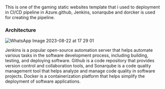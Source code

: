 
<p> This is one of the gaming static websites template that i used to deployment in CI/CD pipeline in Azure.github, Jenkins, sonarqube and dorcker is used for creating the pipeline.</p>

<h3>Architecture</h3>

![WhatsApp Image 2023-08-22 at 17 29 01](https://github.com/riyas-f/Azure-Static/assets/82996580/2a57d423-2376-4af4-aaa6-675558d9d424)

<p>Jenkins is a popular open-source automation server that helps automate various tasks in the software development process, including building, testing, and deploying software. Github is a code repository that provides version control and collaboration tools, and Sonarqube is a code quality management tool that helps analyze and manage code quality in software projects. Docker is a containerization platform that helps simplify the deployment of software applications.</p>
  
